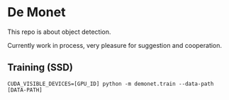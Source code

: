 # De Monet

This repo is about object detection.

Currently work in process, very pleasure for suggestion and cooperation.

## Training (SSD)
```
CUDA_VISIBLE_DEVICES=[GPU_ID] python -m demonet.train --data-path [DATA-PATH]
```
